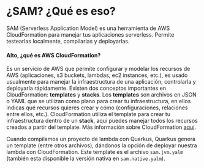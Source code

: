 # ¿SAM? ¿Qué es eso?

SAM (Serverless Application Model) es una herramienta de AWS CloudFormation para manejar tus aplicaciones serverless. Permite testearlas localmente, compilarlas y deployarlas.

#### Alto, ¿qué es AWS CloudFormation?
Es un servicio de AWS que permite configurar y modelar los recursos de AWS (aplicaciones, s3 buckets, lambdas, ec2 instances, etc.), es usado usualmente para manejar la infraestructura de una aplicación, controlarla y deployarla rápidamente.
Existen dos conceptos importantes en CloudFormation: **templates** y **stacks**. Los **templates** son archivos en JSON o YAML que se utilizan como plano para crear tu infraestructura, en ellos indicas qué recursos quieres crear y cómo (configuraciones, relaciones entre ellos, etc.). CloudFormation utiliza el template para crear tu infraestructura dentro de un **stack**, aquí puedes manejar todos los recursos creados a partir del template.
Más información sobre CloudFormation [aquí](https://docs.aws.amazon.com/es_es/AWSCloudFormation/latest/UserGuide/Welcome.html).

Cuando compilamos un proyecto de lambda con Quarkus, Quarkus genera un template (entre otros archivos), dándonos la opción de deployar nuestra lambda con CloudFormation. Este template es el archivo `sam.jvm.yalm` (también esta disponible la versión nativa en `sam.native.yalm`).
